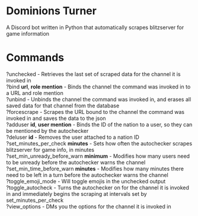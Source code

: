 # Dominions Turner

A Discord bot written in Python that automatically scrapes blitzserver for game information

# Commands
?unchecked - Retrieves the last set of scraped data for the channel it is invoked in  
?bind **url**, **role mention** - Binds the channel the command was invoked in to a URL and role mention  
?unbind - Unbinds the channel the command was invoked in, and erases all saved data for that channel from the database  
?forcescrape - Scrapes the URL bound to the channel the command was invoked in and saves the data to the json  
?adduser **id**, **user mention** - Binds the ID of the nation to a user, so they can be mentioned by the autochecker  
?deluser **id** - Removes the user attached to a nation ID  
?set_minutes_per_check **minutes** - Sets how often the autochecker scrapes blitzserver for game info, in minutes  
?set_min_unready_before_warn **minimum** - Modifies how many users need to be unready before the autochecker warns the channel  
?set_min_time_before_warn **minutes** - Modifies how many minutes there need to be left in a turn before the autochecker warns the channel  
?toggle_emoji_mode - Will toggle emojis in the unchecked output  
?toggle_autocheck - Turns the autochecker on for the channel it is invoked in and immediately begins the scraping at intervals set by set_minutes_per_check  
?view_options - DMs you the options for the channel it is invoked in  
